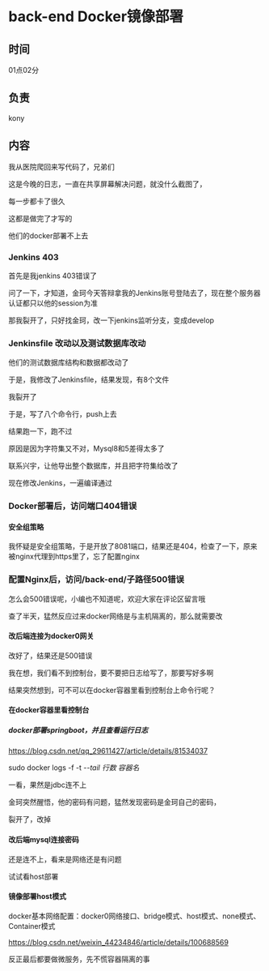 # back-end Docker镜像部署

## 时间

01点02分

## 负责

kony

## 内容

我从医院爬回来写代码了，兄弟们

这是今晚的日志，一直在共享屏幕解决问题，就没什么截图了，

每一步都卡了很久

这都是做完了才写的

他们的docker部署不上去

### Jenkins 403

首先是我jenkins 403错误了

问了一下，才知道，金珂今天答辩拿我的Jenkins账号登陆去了，现在整个服务器认证都只以他的session为准

那我裂开了，只好找金珂，改一下jenkins监听分支，变成develop

### Jenkinsfile 改动以及测试数据库改动

他们的测试数据库结构和数据都改动了

于是，我修改了Jenkinsfile，结果发现，有8个文件

我裂开了

于是，写了八个命令行，push上去

结果跑一下，跑不过

原因是因为字符集又不对，Mysql8和5差得太多了

联系兴宇，让他导出整个数据库，并且把字符集给改了

现在修改Jenkins，一遍编译通过

### Docker部署后，访问端口404错误

#### 安全组策略

我怀疑是安全组策略，于是开放了8081端口，结果还是404，检查了一下，原来被nginx代理到https里了，忘了配置nginx

### 配置Nginx后，访问/back-end/子路径500错误

怎么会500错误呢，小编也不知道呢，欢迎大家在评论区留言哦

查了半天，猛然反应过来docker网络是与主机隔离的，那么就需要改

#### 改后端连接为docker0网关

改好了，结果还是500错误

我在想，我们看不到控制台，要不要把日志给写了，那要写好多啊

结果突然想到，可不可以在docker容器里看到控制台上命令行呢？

#### 在docker容器里看控制台

##### docker部署springboot，并且查看运行日志

https://blog.csdn.net/qq_29611427/article/details/81534037	

sudo docker logs -f -t *--tail 行数 容器名*

一看，果然是jdbc连不上



金珂突然醒悟，他的密码有问题，猛然发现密码是金珂自己的密码，

裂开了，改掉

#### 改后端mysql连接密码

还是连不上，看来是网络还是有问题

试试看host部署

#### 镜像部署host模式

docker基本网络配置：docker0网络接口、bridge模式、host模式、none模式、Container模式

https://blog.csdn.net/weixin_44234846/article/details/100688569

反正最后都要做微服务，先不慌容器隔离的事